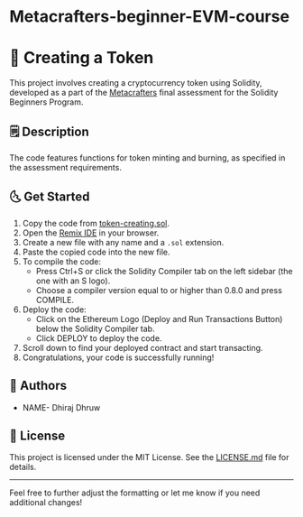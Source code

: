 # Metacrafters-beginner-EVM-course
# 💫 Creating a Token

This project involves creating a cryptocurrency token using Solidity, developed as a part of the [Metacrafters](https://www.metacrafters.io/) final assessment for the Solidity Beginners Program.

## 🗒️ Description

The code features functions for token minting and burning, as specified in the assessment requirements.

## 🌜 Get Started

1. Copy the code from [token-creating.sol](token-creating.sol).
2. Open the [Remix IDE](https://remix.ethereum.org/) in your browser.
3. Create a new file with any name and a `.sol` extension.
4. Paste the copied code into the new file.
5. To compile the code:
   - Press Ctrl+S or click the Solidity Compiler tab on the left sidebar (the one with an S logo).
   - Choose a compiler version equal to or higher than 0.8.0 and press COMPILE.
6. Deploy the code:
   - Click on the Ethereum Logo (Deploy and Run Transactions Button) below the Solidity Compiler tab.
   - Click DEPLOY to deploy the code.
7. Scroll down to find your deployed contract and start transacting.
8. Congratulations, your code is successfully running!

## 🤍 Authors

* NAME- Dhiraj Dhruw

## 📄 License

This project is licensed under the MIT License. See the [LICENSE.md](LICENSE.md) file for details.

---

Feel free to further adjust the formatting or let me know if you need additional changes!
